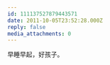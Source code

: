 ```yaml
---
id: 111137527879443571
date: 2011-10-05T23:52:28.000Z
reply: false
media_attachments: 0
---
```


早睡早起，好孩子。

